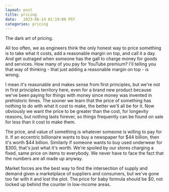 ```yaml
---
layout: post
title: pricing
date:   2023-06-14 01:19:00 PST
categories: pricing
---
```

The dark art of pricing.

All too often, we as engineers think the only honest way to price something is to take what it costs, add a reasonable margin on top, and call it a day. And get outraged when someone has the gall to charge money for goods and services. How many of you pay for YouTube premium?
I'll telling you that way of thinking - that just adding a reasonable margin on top - is wrong.

I mean it's reasonable and makes sense from first principles, but we're not in first principles territory here, even for a brand new product because we've been paying for things with money since money was invented in prehistoric times. The sooner we learn that the price of something has nothing to do with what it cost to make, the better we'll all be for it. Now obviously we want the price to be greater than the cost, for longevity reasons, but nothing lasts forever, so things frequently can be found on sale for less than it cost to make them.

The price, and value of something is whatever someone is willing to pay for it. If an eccentric billionaire wants to buy a newspaper for $44 billion, then it's worth $44 billion. Similarly if someone wants to buy used underwear for $300, that's just what it's worth. We're spoiled by our stores charging a fixed, same price on items to everybody. We never have to face the fact that the numbers are all made up anyway.

Market forces are the best way to find the intersection of supply and demand given a marketplace of suppliers and consumers, but we've gone too far with it and lost the plot. The price for baby formula should be $0, not locked up behind the counter in low-income areas.
